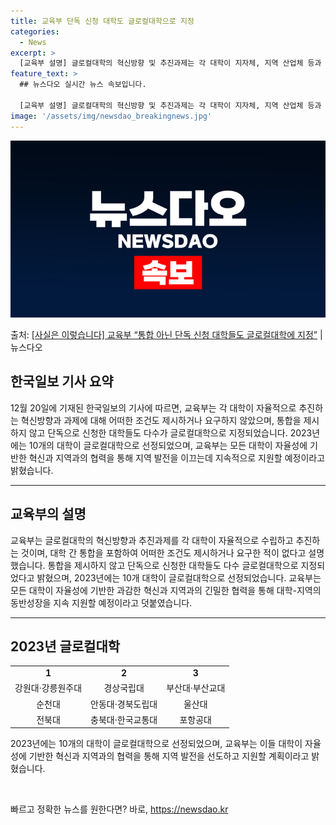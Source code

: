 ```yaml
---
title: 교육부 단독 신청 대학도 글로컬대학으로 지정
categories:
  - News
excerpt: >
  [교육부 설명] 글로컬대학의 혁신방향 및 추진과제는 각 대학이 지자체, 지역 산업체 등과 연계하여 자율적으로…
feature_text: >
  ## 뉴스다오 실시간 뉴스 속보입니다.

  [교육부 설명] 글로컬대학의 혁신방향 및 추진과제는 각 대학이 지자체, 지역 산업체 등과 연계하여 자율적으로…
image: '/assets/img/newsdao_breakingnews.jpg'
---
```


![뉴스다오 속보](/assets/img/newsdao_breakingnews.jpg)

<p>출처: <a href="https://newsdao.kr/2860" rel="dofollow">[사실은 이렇습니다] 교육부 “통합 아닌 단독 신청 대학들도 글로컬대학에 지정”</a> | 뉴스다오</p>

<h2 data-ke-size="size26">한국일보 기사 요약</h2>
<p data-ke-size="size16">12월 20일에 기재된 한국일보의 기사에 따르면, 교육부는 각 대학이 자율적으로 추진하는 혁신방향과 과제에 대해 어떠한 조건도 제시하거나 요구하지 않았으며, 통합을 제시하지 않고 단독으로 신청한 대학들도 다수가 글로컬대학으로 지정되었습니다. 2023년에는 10개의 대학이 글로컬대학으로 선정되었으며, 교육부는 모든 대학이 자율성에 기반한 혁신과 지역과의 협력을 통해 지역 발전을 이끄는데 지속적으로 지원할 예정이라고 밝혔습니다.</p>
<hr>
<h2 data-ke-size="size26">교육부의 설명</h2>
<p data-ke-size="size16">교육부는 글로컬대학의 혁신방향과 추진과제를 각 대학이 자율적으로 수립하고 추진하는 것이며, 대학 간 통합을 포함하여 어떠한 조건도 제시하거나 요구한 적이 없다고 설명했습니다. 통합을 제시하지 않고 단독으로 신청한 대학들도 다수 글로컬대학으로 지정되었다고 밝혔으며, 2023년에는 10개 대학이 글로컬대학으로 선정되었습니다. 교육부는 모든 대학이 자율성에 기반한 과감한 혁신과 지역과의 긴밀한 협력을 통해 대학-지역의 동반성장을 지속 지원할 예정이라고 덧붙였습니다.</p>
<hr>
<h2 data-ke-size="size26">2023년 글로컬대학</h2>
<table>
<tbody>
<tr>
<td style="text-align: center; height: 17px;"><b>1</b></td>
<td style="text-align: center; height: 17px;"><b>2</b></td>
<td style="text-align: center; height: 17px;"><b>3</b></td>
</tr>
<tr>
<td style="text-align: center; height: 17px;">강원대·강릉원주대</td>
<td style="text-align: center; height: 17px;">경상국립대</td>
<td style="text-align: center; height: 17px;">부산대·부산교대</td>
</tr>
<tr>
<td style="text-align: center; height: 17px;">순천대</td>
<td style="text-align: center; height: 17px;">안동대·경북도립대</td>
<td style="text-align: center; height: 17px;">울산대</td>
</tr>
<tr>
<td style="text-align: center; height: 17px;">전북대</td>
<td style="text-align: center; height: 17px;">충북대·한국교통대</td>
<td style="text-align: center; height: 17px;">포항공대</td>
</tr>
</tbody>
</table>
<p data-ke-size="size16">2023년에는 10개의 대학이 글로컬대학으로 선정되었으며, 교육부는 이들 대학이 자율성에 기반한 혁신과 지역과의 협력을 통해 지역 발전을 선도하고 지원할 계획이라고 밝혔습니다.</p>
<p data-ke-size="size16">&nbsp;</p> 

빠르고 정확한 뉴스를 원한다면? 바로, <a href="https://newsdao.kr" rel="dofollow">https://newsdao.kr</a>


    

